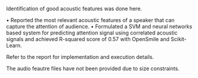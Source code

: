 Identification of good acoustic features was done here.

• Reported the most relevant acoustic features of a speaker that can capture the attention of audience.
• Formulated a SVM and neural networks based system for predicting attention signal using correlated acoustic
signals and achieved R-squared score of 0.57 with OpenSmile and Scikit-Learn.

Refer to the report for implementation and execution details.

The audio feautre files have not been provided due to size constraints. 
